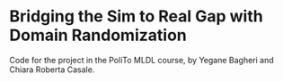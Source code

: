 # Bridging the Sim to Real Gap with Domain Randomization
Code for the project in the PoliTo MLDL course, by Yegane Bagheri and Chiara Roberta Casale.
